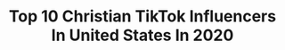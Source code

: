 ---
title: Top 10 Christian TikTok Influencers In United States In 2020
description: >-
  Find top christian TikTok influencers in United States in 2020. Most popular hashtags: #goingpro #promlook #outerbanks #siblingcheck.
platform: TikTok
profiles:
  - username: "christianlamn"
    fullname: >-
      Christian
    location: "United States"
    followers: 210496
    engagement: 2408
    commentsToLikes: 0.026669
    id: ck8hpq1x50na10j78f47ai8gm
    verified: false
    hashtags: "#promlook, #radiorebel, #netflix, #rexorangecounty"
  - username: "christianmelloo"
    fullname: >-
      Christian
    location: "United States"
    followers: 58218
    engagement: 2226
    commentsToLikes: 0.105486
    id: ck8j5ywew7g3q0j782mnas79g
    verified: false
    hashtags: "#yoplaitcuprelay, #celebratenurses, #music, #ownthecurve"
  - username: "christian"
    fullname: >-
      Christian Delgrosso
    location: "United States"
    followers: 3840851
    engagement: 1647
    commentsToLikes: 0.007560
    id: ck83wr5h9lmey0j788n2etpge
    verified: true
    hashtags: "#beatthezombiefunk, #ad, #sweepstakes, #makeup"
  - username: "klgregg03"
    fullname: >-
      Kati Gregg🐻✨
    location: "United States"
    followers: 599580
    engagement: 3419
    commentsToLikes: 0.084142
    id: ck8w1bge41b7c0j78l0exn0aa
    verified: false
    hashtags: "#easter, #promplaylist, #neverfitin, #tossyourcap"
  - username: "christianinmanmusicc"
    fullname: >-
      Christian Inman
    location: "United States"
    followers: 4701
    engagement: 2197
    commentsToLikes: 0.075275
    id: ck9e1ufnqcdq40j78p254n2v7
    verified: false
    hashtags: "#change, #foryoupage, #repost, #equality"
  - username: "christiana.b4"
    fullname: >-
      christiana
    location: "United States"
    followers: 205969
    engagement: 2104
    commentsToLikes: 0.029994
    id: ck81q085tewju0j783a1fya4v
    verified: false
    hashtags: "#snackbreak, #randomthings, #kiss, #alwayslearning"
  - username: "pjmonty72"
    fullname: >-
      Monty
    location: "United States"
    followers: 7218
    engagement: 2887
    commentsToLikes: 0.271777
    id: ck9fpws029j420j78227mf7k1
    verified: false
    hashtags: "#saturday, #duetwithfriends, #noequal, #followher"
  - username: "mrs_mimmo"
    fullname: >-
      MrsMimmo
    location: "United States"
    followers: 6956
    engagement: 2388
    commentsToLikes: 0.193541
    id: ck9fooq2s3k9c0j78rdgrvjua
    verified: false
    hashtags: "#duet, #whoknew, #dontpanic, #duetme"
  - username: "kurosaki.cosplay"
    fullname: >-
      kurosaki_cosplays
    location: "United States"
    followers: 72977
    engagement: 2270
    commentsToLikes: 0.040096
    id: ck8oxl9h431tj0j78ggm6yppn
    verified: false
    hashtags: "#dumbledore, #severussnape, #darthvader, #ratatoullie"
  - username: "theundergroundrailroad"
    fullname: >-
      Solomon
    location: "United States"
    followers: 3170
    engagement: 2217
    commentsToLikes: 0.158050
    id: ck9kdnqz8v1750j78c5l6im3i
    verified: false
    hashtags: "#fliptheswitch, #notforyou, #playbyplay, #trump"
---